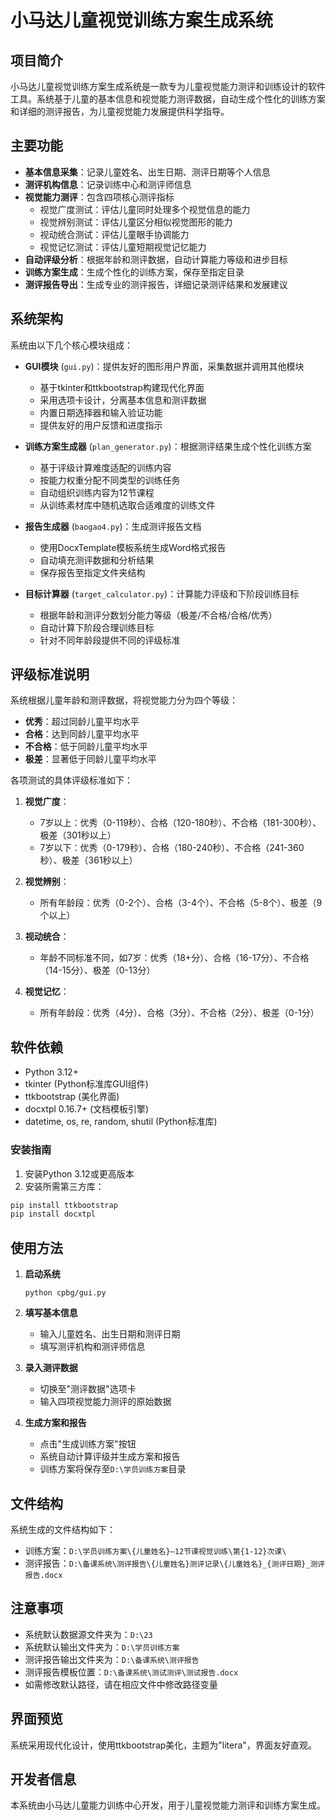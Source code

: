 # 小马达儿童视觉训练方案生成系统

## 项目简介

小马达儿童视觉训练方案生成系统是一款专为儿童视觉能力测评和训练设计的软件工具。系统基于儿童的基本信息和视觉能力测评数据，自动生成个性化的训练方案和详细的测评报告，为儿童视觉能力发展提供科学指导。

## 主要功能

- **基本信息采集**：记录儿童姓名、出生日期、测评日期等个人信息
- **测评机构信息**：记录训练中心和测评师信息
- **视觉能力测评**：包含四项核心测评指标
  - 视觉广度测试：评估儿童同时处理多个视觉信息的能力
  - 视觉辨别测试：评估儿童区分相似视觉图形的能力
  - 视动统合测试：评估儿童眼手协调能力
  - 视觉记忆测试：评估儿童短期视觉记忆能力
- **自动评级分析**：根据年龄和测评数据，自动计算能力等级和进步目标
- **训练方案生成**：生成个性化的训练方案，保存至指定目录
- **测评报告导出**：生成专业的测评报告，详细记录测评结果和发展建议

## 系统架构

系统由以下几个核心模块组成：

- **GUI模块** (`gui.py`)：提供友好的图形用户界面，采集数据并调用其他模块
  - 基于tkinter和ttkbootstrap构建现代化界面
  - 采用选项卡设计，分离基本信息和测评数据
  - 内置日期选择器和输入验证功能
  - 提供友好的用户反馈和进度指示

- **训练方案生成器** (`plan_generator.py`)：根据测评结果生成个性化训练方案
  - 基于评级计算难度适配的训练内容
  - 按能力权重分配不同类型的训练任务
  - 自动组织训练内容为12节课程
  - 从训练素材库中随机选取合适难度的训练文件

- **报告生成器** (`baogao4.py`)：生成测评报告文档
  - 使用DocxTemplate模板系统生成Word格式报告
  - 自动填充测评数据和分析结果
  - 保存报告至指定文件夹结构

- **目标计算器** (`target_calculator.py`)：计算能力评级和下阶段训练目标
  - 根据年龄和测评分数划分能力等级（极差/不合格/合格/优秀）
  - 自动计算下阶段合理训练目标
  - 针对不同年龄段提供不同的评级标准

## 评级标准说明

系统根据儿童年龄和测评数据，将视觉能力分为四个等级：

- **优秀**：超过同龄儿童平均水平
- **合格**：达到同龄儿童平均水平
- **不合格**：低于同龄儿童平均水平
- **极差**：显著低于同龄儿童平均水平

各项测试的具体评级标准如下：

1. **视觉广度**：
   - 7岁以上：优秀（0-119秒）、合格（120-180秒）、不合格（181-300秒）、极差（301秒以上）
   - 7岁以下：优秀（0-179秒）、合格（180-240秒）、不合格（241-360秒）、极差（361秒以上）

2. **视觉辨别**：
   - 所有年龄段：优秀（0-2个）、合格（3-4个）、不合格（5-8个）、极差（9个以上）

3. **视动统合**：
   - 年龄不同标准不同，如7岁：优秀（18+分）、合格（16-17分）、不合格（14-15分）、极差（0-13分）

4. **视觉记忆**：
   - 所有年龄段：优秀（4分）、合格（3分）、不合格（2分）、极差（0-1分）

## 软件依赖

- Python 3.12+
- tkinter (Python标准库GUI组件)
- ttkbootstrap (美化界面)
- docxtpl 0.16.7+ (文档模板引擎)
- datetime, os, re, random, shutil (Python标准库)

### 安装指南

1. 安装Python 3.12或更高版本
2. 安装所需第三方库：

```powershell
pip install ttkbootstrap
pip install docxtpl
```

## 使用方法

1. **启动系统**
   ```
   python cpbg/gui.py
   ```

2. **填写基本信息**
   - 输入儿童姓名、出生日期和测评日期
   - 填写测评机构和测评师信息

3. **录入测评数据**
   - 切换至"测评数据"选项卡
   - 输入四项视觉能力测评的原始数据

4. **生成方案和报告**
   - 点击"生成训练方案"按钮
   - 系统自动计算评级并生成方案和报告
   - 训练方案将保存至`D:\学员训练方案`目录

## 文件结构

系统生成的文件结构如下：

- 训练方案：`D:\学员训练方案\{儿童姓名}—12节课视觉训练\第{1-12}次课\`
- 测评报告：`D:\备课系统\测评报告\{儿童姓名}测评记录\{儿童姓名}_{测评日期}_测评报告.docx`

## 注意事项

- 系统默认数据源文件夹为：`D:\23`
- 系统默认输出文件夹为：`D:\学员训练方案`
- 测评报告输出文件夹为：`D:\备课系统\测评报告`
- 测评报告模板位置：`D:\备课系统\测试测评\测试报告.docx`
- 如需修改默认路径，请在相应文件中修改路径变量

## 界面预览

系统采用现代化设计，使用ttkbootstrap美化，主题为"litera"，界面友好直观。

## 开发者信息

本系统由小马达儿童能力训练中心开发，用于儿童视觉能力测评和训练方案生成。 